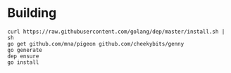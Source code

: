 # Building

    curl https://raw.githubusercontent.com/golang/dep/master/install.sh | sh
    go get github.com/mna/pigeon github.com/cheekybits/genny
    go generate
    dep ensure
    go install


